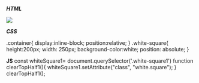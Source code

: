 ***HTML***

<div class="container">
    <div class="white-square1"></div>
    <img class="img" src="./assets/alan_kay.jpg">
</div>


***CSS***

.container{
   display:inline-block;
   position:relative;
}
.white-square{
    height:200px;
    width: 250px;
    background-color:white;
    position: absolute;
}

****JS****
const whiteSquare1= document.querySelector('.white-square1')
function clearTopHalf1(){
    whiteSquare1.setAttribute("class", "white.square");
}
clearTopHalf1();
